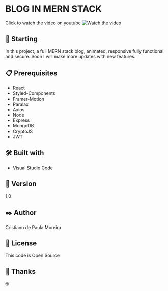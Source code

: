 # BLOG IN MERN STACK

Click to watch the video on youtube 
[![Watch the video](https://user-images.githubusercontent.com/91747232/169416022-625c7538-4214-4bf7-acf9-4e2258bfc4c6.png)](https://www.youtube.com/watch?v=U_6PMnGA4g0)

## 🚀 Starting

In this project, a full MERN stack blog, animated, responsive fully functional and secure. Soon I will make more updates with new features.    

## 📋 Prerequisites

* React
* Styled-Components
* Framer-Motion
* Paralax
* Axios
* Node
* Express 
* MongoDB
* CryptoJS 
* JWT 

## 🛠️ Built with

* Visual Studio Code

## 📌 Version

1.0

## ✒️ Author

Cristiano de Paula Moreira

## 📄 License

This code is Open Source

## 🎁 Thanks

 🤓
